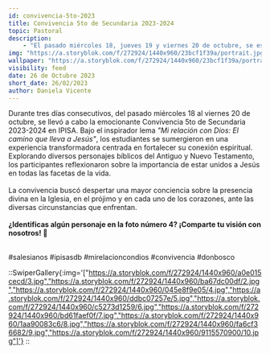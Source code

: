 ```yaml
---
id: convivencia-5to-2023
title: Convivencia 5to de Secundaria 2023-2024
topic: Pastoral
description:
    - "El pasado miércoles 18, jueves 19 y viernes 20 de octubre, se estuvo llevando a cabo la Convivencia 5to de Secundaria 2023-2024, bajo el lema: Mi relacion con Dios “El camino que lleva a Jesús”, con el objetivo general de fortalecer el sentido de comunicación con Dios, centrada en diferentes personajes que encontramos en la biblia en el antiguo y nuevo testamento, para a partir de ellos, generar en el joven conciencia de la importancia de estar conectados a Jesús a través de su palabra viva y actuante en la Iglesia, en el prójimo y en nuestro corazón, en diferentes circunstancias de la vida."
img: "https://a.storyblok.com/f/272924/1440x960/23bcf1f39a/portrait.jpg"
wallpaper: "https://a.storyblok.com/f/272924/1440x960/23bcf1f39a/portrait.jpg"
visibility: feed
date: 26 de Octubre 2023
short_date: 26/02/2023
author: Daniela Vicente
---
```

Durante tres días consecutivos, del pasado miércoles 18 al viernes 20 de octubre, se llevó a cabo la emocionante Convivencia 5to de Secundaria 2023-2024 en IPISA. Bajo el inspirador lema *"Mi relación con Dios: El camino que lleva a Jesús"*, los estudiantes se sumergieron en una experiencia transformadora centrada en fortalecer su conexión espiritual. Explorando diversos personajes bíblicos del Antiguo y Nuevo Testamento, los participantes reflexionaron sobre la importancia de estar unidos a Jesús en todas las facetas de la vida. 
<br /><br />
La convivencia buscó despertar una mayor conciencia sobre la presencia divina en la Iglesia, en el prójimo y en cada uno de los corazones, ante las diversas circunstancias que enfrentan. 
<br /><br />
**¿Identificas algún personaje en la foto número 4? ¡Comparte tu visión con nosotros! 🤩**
<br /><br />

<span style="color: var(--blue-200)">
#salesianos #ipisasdb #mirelacioncondios #convivencia #donbosco
</span>

::SwiperGallery{:img='["https://a.storyblok.com/f/272924/1440x960/a0e015cecd/3.jpg","https://a.storyblok.com/f/272924/1440x960/ba67dc00df/2.jpg","https://a.storyblok.com/f/272924/1440x960/045e8f9e05/4.jpg","https://a.storyblok.com/f/272924/1440x960/ddbc07257e/5.jpg","https://a.storyblok.com/f/272924/1440x960/c5273d1259/6.jpg","https://a.storyblok.com/f/272924/1440x960/bd61faef0f/7.jpg","https://a.storyblok.com/f/272924/1440x960/1aa90083c6/8.jpg","https://a.storyblok.com/f/272924/1440x960/fa6cf36682/9.jpg","https://a.storyblok.com/f/272924/1440x960/9115570900/10.jpg"]'}
::